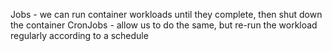Jobs - we can run container workloads until they complete, then shut down the container
CronJobs - allow us to do the same, but re-run the workload regularly according to a schedule
